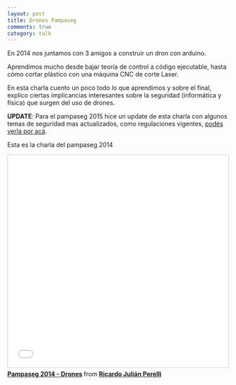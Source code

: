 ```yaml
---
layout: post
title: Drones Pampaseg
comments: true
category: talk
---
```


En 2014 nos juntamos con 3 amigos a construir un dron con arduino.

Aprendimos mucho desde bajar teoría de control a código ejecutable, hasta cómo cortar plástico con una máquina CNC de corte Laser.

En esta charla cuento un poco todo lo que aprendimos y sobre el final, explico ciertas implicancias interesantes sobre la seguridad (informática y física) que surgen del uso de drones.

**UPDATE**: Para el pampaseg 2015 hice un update de esta charla con algunos temas de seguridad mas actualizados, como regulaciones vigentes, [podés verla por acá](/talk/2015/12/12/drones-pampaseg/).

Esta es la charla del pampaseg 2014

<iframe src="//www.slideshare.net/slideshow/embed_code/key/KECDGh4zfy6Os4" width="595" height="485" frameborder="0" marginwidth="0" marginheight="0" scrolling="no" style="border:1px solid #CCC; border-width:1px; margin-bottom:5px; max-width: 100%;" allowfullscreen> </iframe> <div style="margin-bottom:5px"> <strong> <a href="//www.slideshare.net/RicardoJulinPerelli/pampaseg-2014-drones" title="Pampaseg 2014 - Drones" target="_blank">Pampaseg 2014 - Drones</a> </strong> from <strong><a target="_blank" href="//www.slideshare.net/RicardoJulinPerelli">Ricardo Julián Perelli</a></strong> </div>
